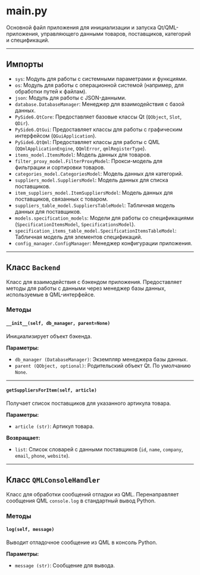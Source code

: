 # main.py

Основной файл приложения для инициализации и запуска Qt/QML-приложения, управляющего данными товаров, поставщиков, категорий и спецификаций.

---

## Импорты

- `sys`: Модуль для работы с системными параметрами и функциями.
- `os`: Модуль для работы с операционной системой (например, для обработки путей к файлам).
- `json`: Модуль для работы с JSON-данными.
- `database.DatabaseManager`: Менеджер для взаимодействия с базой данных.
- `PySide6.QtCore`: Предоставляет базовые классы Qt (`QObject`, `Slot`, `QDir`).
- `PySide6.QtGui`: Предоставляет классы для работы с графическим интерфейсом (`QGuiApplication`).
- `PySide6.QtQml`: Предоставляет классы для работы с QML (`QQmlApplicationEngine`, `QQmlError`, `qmlRegisterType`).
- `items_model.ItemsModel`: Модель данных для товаров.
- `filter_proxy_model.FilterProxyModel`: Прокси-модель для фильтрации и сортировки товаров.
- `categories_model.CategoriesModel`: Модель данных для категорий.
- `suppliers_model.SuppliersModel`: Модель данных для списка поставщиков.
- `item_suppliers_model.ItemSuppliersModel`: Модель данных для поставщиков, связанных с товаром.
- `suppliers_table_model.SuppliersTableModel`: Табличная модель данных для поставщиков.
- `models.specification_models`: Модели для работы со спецификациями (`SpecificationItemsModel`, `SpecificationsModel`).
- `specification_items_table_model.SpecificationItemsTableModel`: Табличная модель для элементов спецификаций.
- `config_manager.ConfigManager`: Менеджер конфигурации приложения.

---

## Класс `Backend`

Класс для взаимодействия с бэкендом приложения. Предоставляет методы для работы с данными через менеджер базы данных, используемые в QML-интерфейсе.

### Методы

#### `__init__(self, db_manager, parent=None)`

Инициализирует объект бэкенда.

**Параметры:**  
- `db_manager (DatabaseManager)`: Экземпляр менеджера базы данных.
- `parent (QObject, optional)`: Родительский объект Qt. По умолчанию `None`.

---

#### `getSuppliersForItem(self, article)`

Получает список поставщиков для указанного артикула товара.

**Параметры:**  
- `article (str)`: Артикул товара.

**Возвращает:**  
- `list`: Список словарей с данными поставщиков (`id`, `name`, `company`, `email`, `phone`, `website`).

---

## Класс `QMLConsoleHandler`

Класс для обработки сообщений отладки из QML. Перенаправляет сообщения QML `console.log` в стандартный вывод Python.

### Методы

#### `log(self, message)`

Выводит отладочное сообщение из QML в консоль Python.

**Параметры:**  
- `message (str)`: Сообщение для вывода.